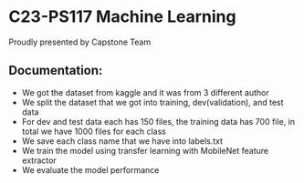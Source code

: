 # C23-PS117 Machine Learning
Proudly presented by Capstone Team
## Documentation:
- We got the dataset from kaggle and it was from 3 different author
- We split the dataset that we got into training, dev(validation), and test data
- For dev and test data each has 150 files, the training data has 700 file, in total we have 1000 files for each class
- We save each class name that we have into labels.txt
- We train the model using transfer learning with MobileNet feature extractor
- We evaluate the model performance
